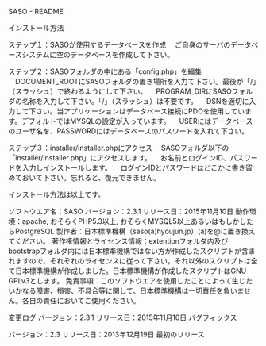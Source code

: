 SASO - README

インストール方法

ステップ１：SASOが使用するデータベースを作成
　ご自身のサーバのデータベースシステムに空のデータベースを作成して下さい。

ステップ２：SASOフォルダの中にある「config.php」を編集
　DOCUMENT_ROOTにSASOフォルダの置き場所を入力て下さい。最後が「/」（スラッシュ）で終わるようにして下さい。
　PROGRAM_DIRにSASOフォルダの名称を入力して下さい。「/」（スラッシュ）は不要です。
　DSNを適切に入力して下さい。当アプリケーションはデータベース接続にPDOを使用しています。デフォルトではMYSQLの設定が入っています。
　USERにはデータベースのユーザ名を、PASSWORDにはデータベースのパスワードを入れて下さい。

ステップ３：installer/installer.phpにアクセス
　SASOフォルダ以下の「installer/installer.php」にアクセスします。
　お名前とログインID、パスワードを入力しインストールします。
　ログインIDとパスワードはどこかに書き留めておいて下さい。忘れると、復元できません。

インストール方法は以上です。

ソフトウエア名：SASO
バージョン：2.3.1
リリース日：2015年11月10日
動作環境：apache, おそらくPHP5.3以上, おそらくMYSQL5以上あるいはもしかしたらPostgreSQL
製作者：日本標準機構（saso(a)hyoujun.jp）(a)を@に置き換えてください。
著作権情報とライセンス情報：extentionフォルダ内及びbootstrapフォルダ内には日本標準機構ではない方が作成したスクリプトが含まれますので、それぞれのライセンスに従って下さい。それ以外のスクリプトは全て日本標準機構が作成しました。日本標準機構が作成したスクリプトはGNU GPLv3とします。
免責事項：このソフトウエアを使用したことによって生じたいかなる障害、損害、不具合等に関して、日本標準機構は一切責任を負いません。各自の責任においてご使用ください。

変更ログ
バージョン：2.3.1
リリース日：2015年11月10日
バグフィックス

バージョン：2.3
リリース日：2013年12月19日
最初のリリース
